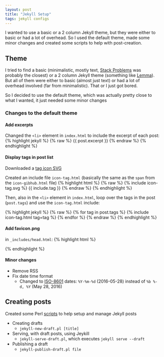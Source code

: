 ```yaml
---
layout: post
title: "Jekyll Setup"
tags: jekyll configs
---
```


I wanted to use a basic or a 2 column Jekyll theme, but they were either to basic or had a lot of overhead.
So I used the default theme, made some minor changes and created some scripts to help with post-creation.

## Theme

I tried to find a basic (minimalistic, mostly text, [Stack Problems](https://agusmakmun.github.io/) was probably the closest) or a 2 column Jekyll theme (something like [Lemma](http://neizod.github.io/lemma-theme/index.html)).
But all of them were either to basic (almost just text) or had a lot of overhead involved (far from minimalistic). That or I just got bored.

So I decided to use the default theme, which was actually pretty close to what I wanted, it just needed some minor changes

### Changes to the default theme

#### Add excerpts

Changed the `<li>` element in `index.html` to include the excerpt of each post:
{% highlight jekyll %}
{% raw %}
{{ post.excerpt }}
{% endraw %}
{% endhighlight %}

#### Display tags in post list
Downloaded a [tag icon SVG](https://www.svgimages.com/tag-icon.html)

Created an include file `icon-tag.html` (basically the same as the `span` from the `icon-gibhub.html` file)
{% highlight html %}
{% raw %}
<span class="icon">{% include icon-tag.svg %} {{ include.tag }}</span>
{% endraw %}
{% endhighlight %}

Then, also in the `<li>` element in `index.html`, loop over the tags in the post (`post.tags`) and use the `icon-tag.html` include:

{% highlight jekyll %}
{% raw %}
{% for tag in post.tags %}
    {% include icon-tag.html tag=tag %}
{% endfor %}
{% endraw %}
{% endhighlight %}

#### Add favicon.png
in `_includes/head.html`:
{% highlight html %}
<link rel="shortcut icon" type="image/png" href="/favicon.png">
{% endhighlight %}

#### Minor changes
- Remove RSS
- Fix date time format
    - Changed to [ISO-8601](https://en.wikipedia.org/wiki/ISO_8601) dates: `%Y-%m-%d` (2016-05-28) instead of `%b %-d, %Y` (May 28, 2016)

## Creating posts

Created some Perl [scripts](https://github.com/pretorh/jekyll-pub) to help setup and manage Jekyll posts

- Creating drafts
    - `jekyll-new-draft.pl [title]`
- Serving, with draft posts, using Jeykill
    - `jekyll-serve-draft.pl`, which executes `jekyll serve --draft`
- Publishing a draft
    - `jekyll-publish-draft.pl file`

